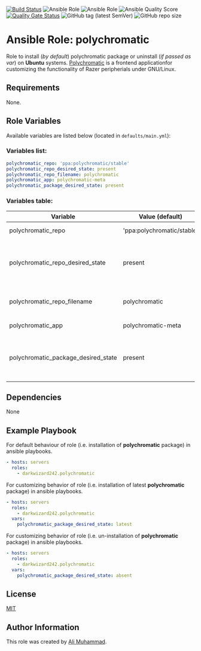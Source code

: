 [![Build Status](https://travis-ci.com/darkwizard242/ansible-role-polychromatic.svg?branch=master)](https://travis-ci.com/darkwizard242/ansible-role-polychromatic) ![Ansible Role](https://img.shields.io/ansible/role/43079?color=dark%20green%20) ![Ansible Role](https://img.shields.io/ansible/role/d/43079?label=role%20downloads) ![Ansible Quality Score](https://img.shields.io/ansible/quality/43079?label=ansible%20quality%20score) [![Quality Gate Status](https://sonarcloud.io/api/project_badges/measure?project=ansible-role-polychromatic&metric=alert_status)](https://sonarcloud.io/dashboard?id=ansible-role-polychromatic) ![GitHub tag (latest SemVer)](https://img.shields.io/github/tag/darkwizard242/ansible-role-polychromatic?label=release) ![GitHub repo size](https://img.shields.io/github/repo-size/darkwizard242/ansible-role-polychromatic?color=orange&style=flat-square)

# Ansible Role: polychromatic

Role to install (_by default_) polychromatic package or uninstall (_if passed as var_) on **Ubuntu** systems. [Polychromatic](https://polychromatic.app) is a frontend applicationfor customizing the functionality of Razer peripherials under GNU/Linux.

## Requirements

None.

## Role Variables

Available variables are listed below (located in `defaults/main.yml`):

### Variables list:

```yaml
polychromatic_repo: 'ppa:polychromatic/stable'
polychromatic_repo_desired_state: present
polychromatic_repo_filename: polychromatic
polychromatic_app: polychromatic-meta
polychromatic_package_desired_state: present
```

### Variables table:

Variable                            | Value (default)            | Description
----------------------------------- | -------------------------- | ----------------------------------------------------------------------------------------------------------------------------------------------------------
polychromatic_repo                  | 'ppa:polychromatic/stable' | Refers to the ppa repo to add.
polychromatic_repo_desired_state    | present                    | Defined to dynamically chose whether to add/keep (i.e. `present`) or remove (i.e. `absent`) the repository file list from `/etc/apt/sources.list.d`.
polychromatic_repo_filename         | polychromatic              | Defined to set the repository file name for saving in `/etc/apt/sources.list.d`
polychromatic_app                   | polychromatic-meta         | Defines the app to install i.e. **polychromatic-meta**
polychromatic_package_desired_state | present                    | Defined to dynamically chose whether to install (i.e. either `present` or `latest`) or uninstall (i.e. `absent`) the package. Default is set to `present`.

## Dependencies

None

## Example Playbook

For default behaviour of role (i.e. installation of **polychromatic** package) in ansible playbooks.

```yaml
- hosts: servers
  roles:
    - darkwizard242.polychromatic
```

For customizing behavior of role (i.e. installation of latest **polychromatic** package) in ansible playbooks.

```yaml
- hosts: servers
  roles:
    - darkwizard242.polychromatic
  vars:
    polychromatic_package_desired_state: latest
```

For customizing behavior of role (i.e. un-installation of **polychromatic** package) in ansible playbooks.

```yaml
- hosts: servers
  roles:
    - darkwizard242.polychromatic
  vars:
    polychromatic_package_desired_state: absent
```

## License

[MIT](https://github.com/darkwizard242/ansible-role-polychromatic/blob/master/LICENSE)

## Author Information

This role was created by [Ali Muhammad](https://www.linkedin.com/in/ali-muhammad-759791130/).
